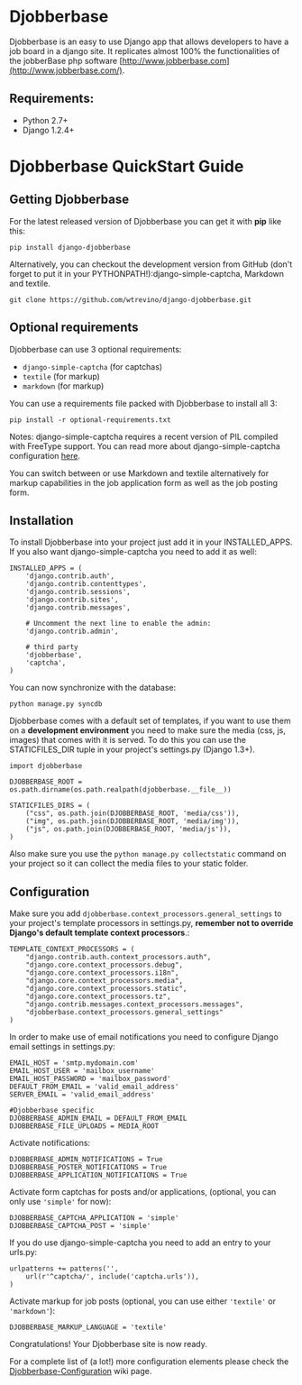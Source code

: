 # Djobberbase

Djobberbase is an easy to use Django app that allows developers to have a job board in a django site. It replicates almost 100% the functionalities of the jobberBase php software [http://www.jobberbase.com](http://www.jobberbase.com/).


## Requirements:

* Python 2.7+
* Django 1.2.4+


# Djobberbase QuickStart Guide


## Getting Djobberbase


For the latest released version of Djobberbase you can get it with **pip** like this:

    pip install django-djobberbase

Alternatively, you can checkout the development version from GitHub (don't forget to put it in your PYTHONPATH!):django-simple-captcha, Markdown and textile.

    git clone https://github.com/wtrevino/django-djobberbase.git


## Optional requirements

Djobberbase can use 3 optional requirements:

* `django-simple-captcha` (for captchas)
* `textile` (for markup)
* `markdown` (for markup)

You can use a requirements file packed with Djobberbase to install all 3:

    pip install -r optional-requirements.txt

Notes: django-simple-captcha requires a recent version of PIL compiled with FreeType support. You can read more about django-simple-captcha configuration [here](http://code.google.com/p/django-simple-captcha/wiki/CaptchaConfiguration).

You can switch between or use Markdown and textile alternatively for markup capabilities in the job application form as well as the job posting form.


## Installation


To install Djobberbase into your project just add it in your INSTALLED_APPS. If you also want django-simple-captcha you need to add it as well:

    INSTALLED_APPS = (
        'django.contrib.auth',
        'django.contrib.contenttypes',
        'django.contrib.sessions',
        'django.contrib.sites',
        'django.contrib.messages',

        # Uncomment the next line to enable the admin:
        'django.contrib.admin',

        # third party
        'djobberbase',
        'captcha',
    )

You can now synchronize with the database:

    python manage.py syncdb

Djobberbase comes with a default set of templates, if you want to use them on a **development environment** you need to make sure the media (css, js, images) that comes with it is served. To do this you can use the STATICFILES_DIR tuple in your project's settings.py (Django 1.3+).

    import djobberbase

    DJOBBERBASE_ROOT = os.path.dirname(os.path.realpath(djobberbase.__file__))

    STATICFILES_DIRS = (    
        ("css", os.path.join(DJOBBERBASE_ROOT, 'media/css')),
        ("img", os.path.join(DJOBBERBASE_ROOT, 'media/img')),
        ("js", os.path.join(DJOBBERBASE_ROOT, 'media/js')),
    )  

Also make sure you use the `python manage.py collectstatic` command on your project so it can collect the media files to your static folder.

## Configuration

Make sure you add `djobberbase.context_processors.general_settings` to your project's template processors in settings.py, **remember not to override Django's default template context processors**.:

    TEMPLATE_CONTEXT_PROCESSORS = (
        "django.contrib.auth.context_processors.auth",
        "django.core.context_processors.debug",
        "django.core.context_processors.i18n",
        "django.core.context_processors.media",
        "django.core.context_processors.static",
        "django.core.context_processors.tz",
        "django.contrib.messages.context_processors.messages",
        "djobberbase.context_processors.general_settings"
    )

In order to make use of email notifications you need to configure Django email settings in settings.py:

    EMAIL_HOST = 'smtp.mydomain.com'
    EMAIL_HOST_USER = 'mailbox_username'
    EMAIL_HOST_PASSWORD = 'mailbox_password'
    DEFAULT_FROM_EMAIL = 'valid_email_address'
    SERVER_EMAIL = 'valid_email_address'

    #Djobberbase specific
    DJOBBERBASE_ADMIN_EMAIL = DEFAULT_FROM_EMAIL
    DJOBBERBASE_FILE_UPLOADS = MEDIA_ROOT

Activate notifications:

    DJOBBERBASE_ADMIN_NOTIFICATIONS = True
    DJOBBERBASE_POSTER_NOTIFICATIONS = True
    DJOBBERBASE_APPLICATION_NOTIFICATIONS = True

Activate form captchas for posts and/or applications, (optional, you can only use `'simple'` for now):

    DJOBBERBASE_CAPTCHA_APPLICATION = 'simple'
    DJOBBERBASE_CAPTCHA_POST = 'simple'

If you do use django-simple-captcha you need to add an entry to your urls.py:

    urlpatterns += patterns('',
        url(r'^captcha/', include('captcha.urls')),
    )

Activate markup for job posts (optional, you can use either `'textile'` or `'markdown'`):

    DJOBBERBASE_MARKUP_LANGUAGE = 'textile'


Congratulations! Your Djobberbase site is now ready.

For a complete list of (a lot!) more configuration elements please check the [Djobberbase-Configuration](https://github.com/wtrevino/django-djobberbase/wiki/Djobberbase-Configuration) wiki page.